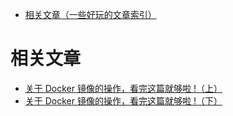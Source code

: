 - [相关文章（一些好玩的文章索引）](#相关文章：)
# 相关文章
- [关于 Docker 镜像的操作，看完这篇就够啦 !（上）](https://mp.weixin.qq.com/s/Rg3weXPOsgP0ZqD_VqOfng)
- [关于 Docker 镜像的操作，看完这篇就够啦 !（下）](https://mp.weixin.qq.com/s/49GOqlSDICS0qCnw0KnIFA)